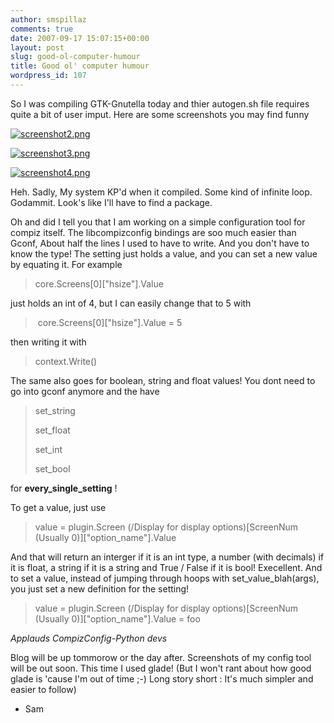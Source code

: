 ```yaml
---
author: smspillaz
comments: true
date: 2007-09-17 15:07:15+00:00
layout: post
slug: good-ol-computer-humour
title: Good ol' computer humour
wordpress_id: 107
---
```


So I was compiling GTK-Gnutella today and thier autogen.sh file requires quite a bit of user imput. Here are some screenshots you may find funny

[![screenshot2.png](http://smspillaz.files.wordpress.com/2007/09/screenshot2.png)](http://smspillaz.files.wordpress.com/2007/09/screenshot2.png)

[![screenshot3.png](http://smspillaz.files.wordpress.com/2007/09/screenshot3.png)](http://smspillaz.files.wordpress.com/2007/09/screenshot3.png)

[![screenshot4.png](http://smspillaz.files.wordpress.com/2007/09/screenshot4.png)](http://smspillaz.files.wordpress.com/2007/09/screenshot4.png)

Heh. Sadly, My system KP'd when it compiled. Some kind of infinite loop. Godammit. Look's like I'll have to find a package.

Oh and did I tell you that I am working on a simple configuration tool for compiz itself. The libcompizconfig bindings are soo much easier than Gconf, About half the lines I used to have to write. And you don't have to know the type! The setting just holds a value, and you can set a new value by equating it. For example


<blockquote>core.Screens[0]["hsize"].Value</blockquote>


just holds an int of 4, but I can easily change that to 5 with


<blockquote> core.Screens[0]["hsize"].Value = 5</blockquote>


then writing it with


<blockquote>context.Write()</blockquote>


The same also goes for boolean, string and float values! You dont need to go into gconf anymore and the have


<blockquote>set_string

set_float

set_int

set_bool</blockquote>


for __every_single_setting__ !

To get a value, just use


<blockquote>value = plugin.Screen (/Display for display options)[ScreenNum (Usually 0)]["option_name"].Value</blockquote>


And that will return an interger if it is an int type, a number (with decimals) if it is float, a string if it is a string and True / False if it is bool! Execellent. And to set a value, instead of jumping through hoops with set_value_blah(args), you just set a new definition for the setting!


<blockquote>value = plugin.Screen (/Display for display options)[ScreenNum (Usually 0)]["option_name"].Value = foo</blockquote>


*Applauds CompizConfig-Python devs*

Blog will be up tommorow or the day after. Screenshots of my config tool will be out soon. This time I used glade! (But I won't rant about how good glade is 'cause I'm out of time ;-) Long story short : It's much simpler and easier to follow)

- Sam
